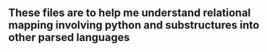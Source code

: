 ## These files are to help me understand relational mapping involving python and substructures into other parsed languages